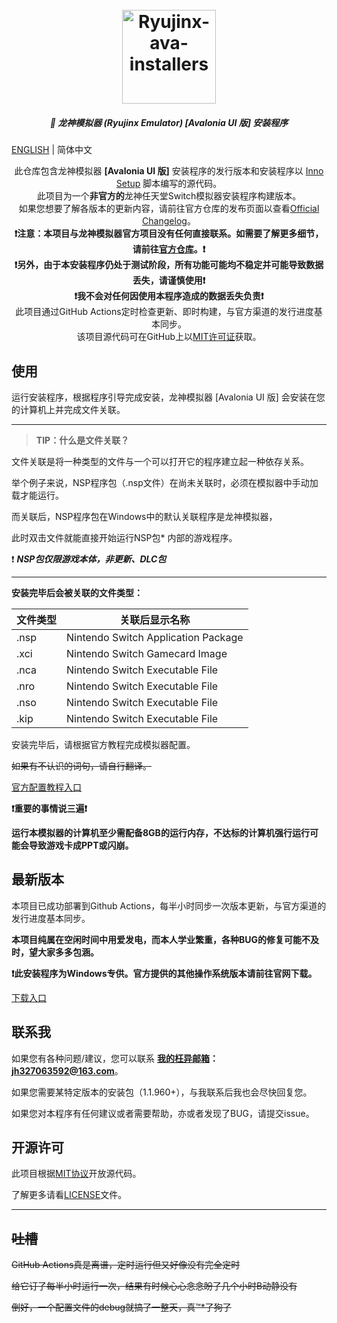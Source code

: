 <h1 align="center">
  <br>
  <a href="https://github.com/LuccaWang404/Ryujinx-ava-installers"><img src="https://pic.imgdb.cn/item/64e25563661c6c8e54b74b17.png" alt="Ryujinx-ava-installers" width="150"></a>
</h1>

<h5 align="center">
<b>🐲 龙神模拟器 (Ryujinx Emulator) [Avalonia UI 版] 安装程序</b>
</h5>

[ENGLISH](./README_EN.md) | 简体中文

<p align="center">
       此仓库包含龙神模拟器 <b>[Avalonia UI 版]</b> 安装程序的发行版本和安装程序以 <a href ="https://jrsoftware.org/isinfo.php">Inno Setup</a> 脚本编写的源代码。</br>
       此项目为一个<b>非官方的</b>龙神任天堂Switch模拟器安装程序构建版本。</b></br>
       如果您想要了解各版本的更新内容，请前往官方仓库的发布页面以查看<a href="https://github.com/Ryujinx/Ryujinx/wiki/Changelog">Official Changelog</a>。</br>
       <b>❗️注意：本项目与龙神模拟器官方项目没有任何直接联系。如需要了解更多细节，请前往<a href="https://github.com/Ryujinx/Ryujinx">官方仓库</a>。❗️</b></br>
       <b>❗️另外，由于本安装程序仍处于测试阶段，所有功能可能均不稳定并可能导致数据丢失，请谨慎使用❗️</b></br>
       <b>❗️我不会对任何因使用本程序造成的数据丢失负责❗️</b></br>
       此项目通过GitHub Actions定时检查更新、即时构建，与官方渠道的发行进度基本同步。</br>
       该项目源代码可在GitHub上以<a href="./LICENSE.txt">MIT许可证</a>获取。</br>
</p>

## 使用
运行安装程序，根据程序引导完成安装，龙神模拟器 [Avalonia UI 版] 会安装在您的计算机上并完成文件关联。

***
> **TIP：什么是文件关联？**

文件关联是将一种类型的文件与一个可以打开它的程序建立起一种依存关系。

举个例子来说，NSP程序包（.nsp文件）在尚未关联时，必须在模拟器中手动加载才能运行。

而关联后，NSP程序包在Windows中的默认关联程序是龙神模拟器，

此时双击文件就能直接开始运行NSP包* 内部的游戏程序。

❗️ ***NSP包仅限游戏本体，非更新、DLC包***

***

**安装完毕后会被关联的文件类型：**

| 文件类型 | 关联后显示名称                      |
| -------- | ----------------------------------- |
| .nsp     | Nintendo Switch Application Package |
| .xci     | Nintendo Switch Gamecard Image      |
| .nca     | Nintendo Switch Executable File     |
| .nro     | Nintendo Switch Executable File     |
| .nso     | Nintendo Switch Executable File     |
| .kip     | Nintendo Switch Executable File     |

安装完毕后，请根据官方教程完成模拟器配置。

~~如果有不认识的词句，请自行翻译。~~

[官方配置教程入口](https://github.com/Ryujinx/Ryujinx/wiki/Ryujinx-Setup-&-Configuration-Guide)

**❗️重要的事情说三遍❗️** 

**运行本模拟器的计算机至少需配备8GB的运行内存，不达标的计算机强行运行可能会导致游戏卡成PPT或闪崩。**

## 最新版本
本项目已成功部署到Github Actions，每半小时同步一次版本更新，与官方渠道的发行进度基本同步。

**本项目纯属在空闲时间中用爱发电，而本人学业繁重，各种BUG的修复可能不及时，望大家多多包涵。**

**❗️此安装程序为Windows专供。官方提供的其他操作系统版本请前往官网下载。**

[下载入口](https://ryujinx.org/download)

## 联系我
如果您有各种问题/建议，您可以联系 **[我的枉异邮箱](mailto:jh327063592@163.com)：jh327063592@163.com**。

如果您需要某特定版本的安装包（1.1.960+），与我联系后我也会尽快回复您。

如果您对本程序有任何建议或者需要帮助，亦或者发现了BUG，请提交issue。

## 开源许可
此项目根据[MIT协议](./LICENSE.txt)开放源代码。

了解更多请看[LICENSE](./LICENSE.txt)文件。

***

## ~~吐槽~~

~~GitHub Actions真是离谱，定时运行但又好像没有完全定时~~

~~给它订了每半小时运行一次，结果有时候心心念念盼了几个小时B动静没有~~

~~倒好，一个配置文件的debug就搞了一整天，真™*了狗了~~
